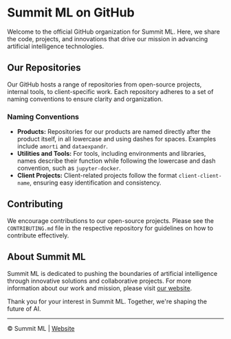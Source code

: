 # Summit ML on GitHub

Welcome to the official GitHub organization for Summit ML. Here, we share the code, projects, and innovations that drive our mission in advancing artificial intelligence technologies.

## Our Repositories

Our GitHub hosts a range of repositories from open-source projects, internal tools, to client-specific work. Each repository adheres to a set of naming conventions to ensure clarity and organization.

### Naming Conventions

- **Products:** Repositories for our products are named directly after the product itself, in all lowercase and using dashes for spaces. Examples include `amorti` and `dataexpandr`.
- **Utilities and Tools:** For tools, including environments and libraries, names describe their function while following the lowercase and dash convention, such as `jupyter-docker`.
- **Client Projects:** Client-related projects follow the format `client-client-name`, ensuring easy identification and consistency.

## Contributing

We encourage contributions to our open-source projects. Please see the `CONTRIBUTING.md` file in the respective repository for guidelines on how to contribute effectively.

## About Summit ML

Summit ML is dedicated to pushing the boundaries of artificial intelligence through innovative solutions and collaborative projects. For more information about our work and mission, please visit [our website](https://summitml.com).

Thank you for your interest in Summit ML. Together, we're shaping the future of AI.

---

© Summit ML | [Website](https://summitml.com)

